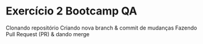 # Exercício 2 Bootcamp QA
Clonando repositório
Criando nova branch & commit de mudanças
Fazendo Pull Request (PR) & dando merge
